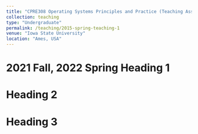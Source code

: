 ```yaml
---
title: "CPRE308 Operating Systems Principles and Practice (Teaching Assistent)"
collection: teaching
type: "Undergraduate"
permalink: /teaching/2015-spring-teaching-1
venue: "Iowa State University"
location: "Ames, USA"
---
```

2021 Fall, 2022 Spring
Heading 1
======

Heading 2
======

Heading 3
======
